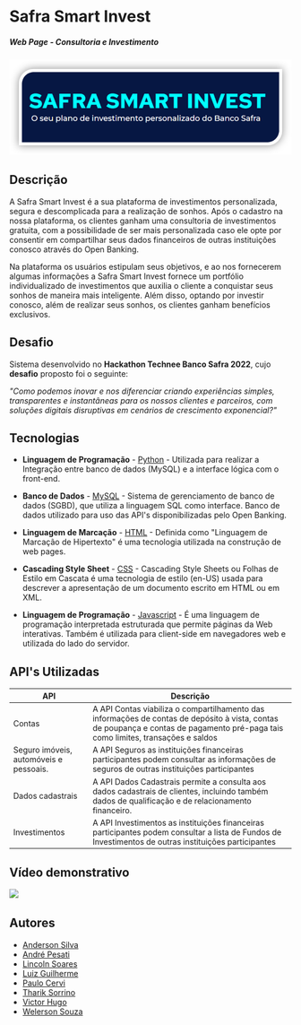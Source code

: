 # Safra Smart Invest
##### _Web Page - Consultoria e Investimento_

[<img width="1000px" src="https://github.com/Pesati/Hackathon/blob/main/assets-images/safra_smart_invest.png" />](https://www.safra.com.br/)

## Descrição

A Safra Smart Invest é a sua plataforma de investimentos personalizada, segura e descomplicada para a realização de sonhos. Após o cadastro na nossa plataforma, os clientes ganham uma consultoria de investimentos gratuita, com a possibilidade de ser mais personalizada caso ele opte por consentir em compartilhar seus dados financeiros de outras instituições conosco através do Open Banking. 

Na plataforma os usuários estipulam seus objetivos, e ao nos fornecerem algumas informações a Safra Smart Invest fornece um portfólio individualizado de investimentos que auxilia o cliente a conquistar seus sonhos de maneira mais inteligente. Além disso, optando por investir conosco, além de realizar seus sonhos, os clientes ganham benefícios exclusivos.

## Desafio

Sistema desenvolvido no **Hackathon Technee Banco Safra 2022**, cujo **desafio** proposto foi o seguinte:

*"Como podemos inovar e nos diferenciar criando experiências simples, transparentes e instantâneas para os nossos clientes e parceiros, com soluções digitais disruptivas em cenários de crescimento exponencial?"*

## Tecnologias
- **Linguagem de Programação** - [Python](https://www.python.org/) - Utilizada para realizar a Integração entre banco de dados (MySQL) e a interface lógica com o front-end.
 
- **Banco de Dados** - [MySQL](https://www.mysql.com/) - Sistema de gerenciamento de banco de dados (SGBD), que utiliza a linguagem SQL como interface. Banco de dados utilizado para uso das API's disponibilizadas pelo Open Banking.

- **Linguagem de Marcação** - [HTML](https://www.w3schools.com/html/) - Definida como "Linguagem de Marcação de Hipertexto" é uma tecnologia utilizada na construção de web pages. 

- **Cascading Style Sheet** - [CSS](https://www.w3schools.com/html/) - Cascading Style Sheets ou Folhas de Estilo em Cascata é uma tecnologia de estilo (en-US) usada para descrever a apresentação de um documento escrito em HTML ou em XML.

- **Linguagem de Programação** - [Javascript](https://www.javascript.com/) - É uma linguagem de programação interpretada estruturada que permite páginas da Web interativas. Também é utilizada para client-side em navegadores web e utilizada do lado do servidor.

## API's Utilizadas
| API   | Descrição      |
|-------------|-------------|
| Contas | A API Contas viabiliza o compartilhamento das informações de contas de depósito à vista, contas de poupança e contas de pagamento pré-paga tais como limites, transações e saldos|
| Seguro imóveis, automóveis e pessoais. | A API Seguros as instituições financeiras participantes podem consultar as informações de seguros de outras instituições participantes |
| Dados cadastrais | A API Dados Cadastrais permite a consulta aos dados cadastrais de clientes, incluindo também dados de qualificação e de relacionamento financeiro.|
| Investimentos | A API Investimentos as instituições financeiras participantes podem consultar a lista de Fundos de Investimentos de outras instituições participantes |

## Vídeo demonstrativo

[<img hight="500px" width="500px" src="https://github.com/Pesati/Safra-Smart-Invest/blob/main/assets-images/logo_video.png" />](https://www.safra.com.br/)

## Autores 

- [Anderson Silva](https://www.linkedin.com/in/anderson-lima-34945a110/)
- [André Pesati](https://www.linkedin.com/in/andrepesati/)
- [Lincoln Soares](https://www.linkedin.com/in/lincoln-soares-jesus/)
- [Luiz Guilherme](https://www.linkedin.com/in/lguilhermepereira/)
- [Paulo Cervi](https://www.linkedin.com/in/paulo-henrique-vidal-cervi-07b3a8194/)
- [Tharik Sorrino](https://www.linkedin.com/in/tharik-jose-sorrino-dos-reis-b83a04127/)
- [Victor Hugo](https://www.linkedin.com/in/victor-hugo-danelichen-1643a6203/)
- [Welerson Souza](https://www.linkedin.com/in/welerson-santos-souza/)
